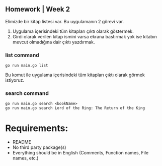 ## Homework | Week 2

Elimizde bir kitap listesi var. Bu uygulamanın 2 görevi var.
1. Uygulama içerisindeki tüm kitapları çıktı olarak göstermek.
2. Girdi olarak verilen kitap ismini varsa ekrana bastırmak yok ise kitabın mevcut olmadığına dair çıktı yazdırmak.

### list command
```
go run main.go list
```
Bu komut ile uygulama içerisindeki tüm kitapları çıktı olarak görmek istiyoruz.

### search command 
```
go run main.go search <bookName>
go run main.go search Lord of the Ring: The Return of the King
```

# Requirements:
- README
- No third party package(s)
- Everything should be in English (Comments, Function names, File names, etc.)
